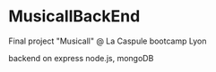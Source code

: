 # MusicallBackEnd

Final project "Musicall" @ La Caspule bootcamp Lyon

backend on express node.js, mongoDB
